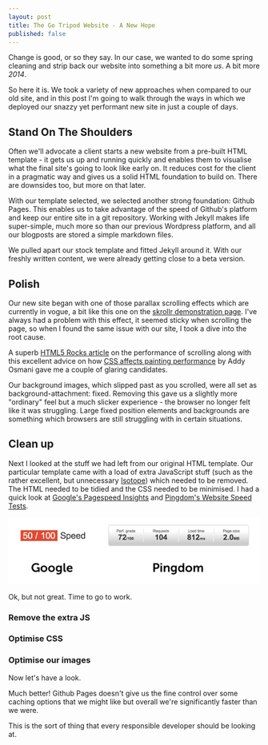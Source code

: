 ```yaml
---
layout: post
title: The Go Tripod Website - A New Hope
published: false
---
```


Change is good, or so they say. In our case, we wanted to do some spring cleaning and strip back our website into something a bit more *us*. A bit more *2014*.

So here it is. We took a variety of new approaches when compared to our old site, and in this post I'm going to walk through the ways in which we deployed our snazzy yet performant new site in just a couple of days.

## Stand On The Shoulders

Often we'll advocate a client starts a new website from a pre-built HTML template - it gets us up and running quickly and enables them to visualise what the final site's going to look like early on. It reduces cost for the client in a pragmatic way and gives us a solid HTML foundation to build on. There are downsides too, but more on that later.

With our template selected, we selected another strong foundation: Github Pages. This enables us to take advantage of the speed of Github's platform and keep our entire site in a git repository. Working with Jekyll makes life super-simple, much more so than our previous Wordpress platform, and all our blogposts are stored a simple markdown files.

We pulled apart our stock template and fitted Jekyll around it. With our freshly written content, we were already getting close to a beta version.

## Polish

Our new site began with one of those parallax scrolling effects which are currently in vogue, a bit like this one on the [skrollr demonstration page](http://prinzhorn.github.io/skrollr/). I've always had a problem with this effect, it seemed sticky when scrolling the page, so when I found the same issue with our site, I took a dive into the root cause.

A superb [HTML5 Rocks article](http://www.html5rocks.com/en/tutorials/speed/scrolling/) on the performance of scrolling along with this excellent advice on how [CSS affects painting performance](http://addyosmani.com/blog/devtools-visually-re-engineering-css-for-faster-paint-times/) by Addy Osmani gave me a couple of glaring candidates.

Our background images, which slipped past as you scrolled, were all set as background-attachment: fixed. Removing this gave us a slightly more "ordinary" feel but a much slicker experience - the browser no longer felt like it was struggling. Large fixed position elements and backgrounds are something which browsers are still struggling with in certain situations.

## Clean up

Next I looked at the stuff we had left from our original HTML template. Our particular template came with a load of extra JavaScript stuff (such as the rather excellent, but unnecessary [Isotope](http://isotope.metafizzy.co/)) which needed to be removed. The HTML needed to be tidied and the CSS needed to be minimised. I had a quick look at [Google's Pagespeed Insights](http://developers.google.com/speed/pagespeed/insights/) and [Pingdom's Website Speed Tests](http://tools.pingdom.com/).

<p style="text-align:center;"><img src="/assets/img/googlevspingdom.png" alt="Google and Pingdom" title="Google and Pingdom"></p>

Ok, but not great. Time to go to work.

### Remove the extra JS




### Optimise CSS


### Optimise our images

Now let's have a look.

Much better! Github Pages doesn't give us the fine control over some caching options that we might like but overall we're significantly faster than we were.

This is the sort of thing that every responsible developer should be looking at. 

